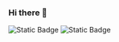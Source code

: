 ### Hi there 👋

<!--
**SOYOUNGdev/SOYOUNGdev** is a ✨ _special_ ✨ repository because its `README.md` (this file) appears on your GitHub profile.

Here are some ideas to get you started:

- 🔭 I’m currently working on ...
- 🌱 I’m currently learning ...
- 👯 I’m looking to collaborate on ...
- 🤔 I’m looking for help with ...
- 💬 Ask me about ...
- 📫 How to reach me: ...
- 😄 Pronouns: ...
- ⚡ Fun fact: ...
-->

<img alt="Static Badge" src="https://img.shields.io/badge/python-%233776AB?logo=python&logoColor=yellow"> <img alt="Static Badge" src="https://img.shields.io/badge/JavaScript-black?logo=javascript&logoColor=%23F7DF1E">


